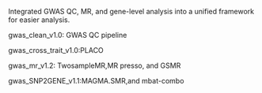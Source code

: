 Integrated GWAS QC, MR, and gene-level analysis into a unified framework for easier analysis.

gwas_clean_v1.0: GWAS QC pipeline

gwas_cross_trait_v1.0:PLACO

gwas_mr_v1.2: TwosampleMR,MR presso, and GSMR

gwas_SNP2GENE_v1.1:MAGMA.SMR,and mbat-combo
